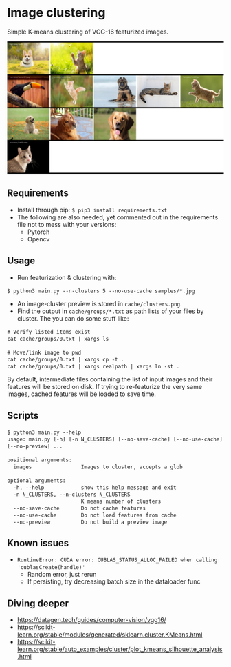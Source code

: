 # Image clustering

Simple K-means clustering of VGG-16 featurized images.


![image](cache/clusters.png)

## Requirements

- Install through pip: `$ pip3 install requirements.txt`
- The following are also needed, yet commented out in the requirements file not to mess with your versions:
    - Pytorch
    - Opencv


## Usage

- Run featurization & clustering with: 
```
$ python3 main.py --n-clusters 5 --no-use-cache samples/*.jpg
```
- An image-cluster preview is stored in `cache/clusters.png`.
- Find the output in `cache/groups/*.txt` as path lists of your files by cluster. The you can do some stuff like:
```
# Verify listed items exist
cat cache/groups/0.txt | xargs ls

# Move/link image to pwd
cat cache/groups/0.txt | xargs cp -t .
cat cache/groups/0.txt | xargs realpath | xargs ln -st .
```

By default, intermediate files containing the list of input images and their features will be stored on disk. If trying to re-featurize the very same images, cached features will be loaded to save time.

## Scripts

```
$ python3 main.py --help 
usage: main.py [-h] [-n N_CLUSTERS] [--no-save-cache] [--no-use-cache] [--no-preview] ...

positional arguments:
  images                Images to cluster, accepts a glob

optional arguments:
  -h, --help            show this help message and exit
  -n N_CLUSTERS, --n-clusters N_CLUSTERS
                        K means number of clusters
  --no-save-cache       Do not cache features
  --no-use-cache        Do not load features from cache
  --no-preview          Do not build a preview image
```


## Known issues

- `RuntimeError: CUDA error: CUBLAS_STATUS_ALLOC_FAILED when calling 'cublasCreate(handle)'`
    - Random error, just rerun
    - If persisting, try decreasing batch size in the dataloader func


## Diving deeper

- https://datagen.tech/guides/computer-vision/vgg16/
- https://scikit-learn.org/stable/modules/generated/sklearn.cluster.KMeans.html
- https://scikit-learn.org/stable/auto_examples/cluster/plot_kmeans_silhouette_analysis.html